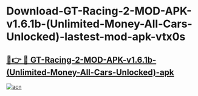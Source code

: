 # Download-GT-Racing-2-MOD-APK-v1.6.1b-(Unlimited-Money-All-Cars-Unlocked)-lastest-mod-apk-vtx0s

<h2><a href="https://apkcomod.com?title=GT-Racing-2-MOD-APK-v1.6.1b-(Unlimited-Money-All-Cars-Unlocked)">🔗👉 🔴 GT-Racing-2-MOD-APK-v1.6.1b-(Unlimited-Money-All-Cars-Unlocked)-apk </a></h2>

[![acn](https://github.com/user-attachments/assets/0f9c940e-d8b0-45ae-aac7-cd30a18b3e1c)](https://apkcomod.com?title=GT-Racing-2-MOD-APK-v1.6.1b-(Unlimited-Money-All-Cars-Unlocked))
